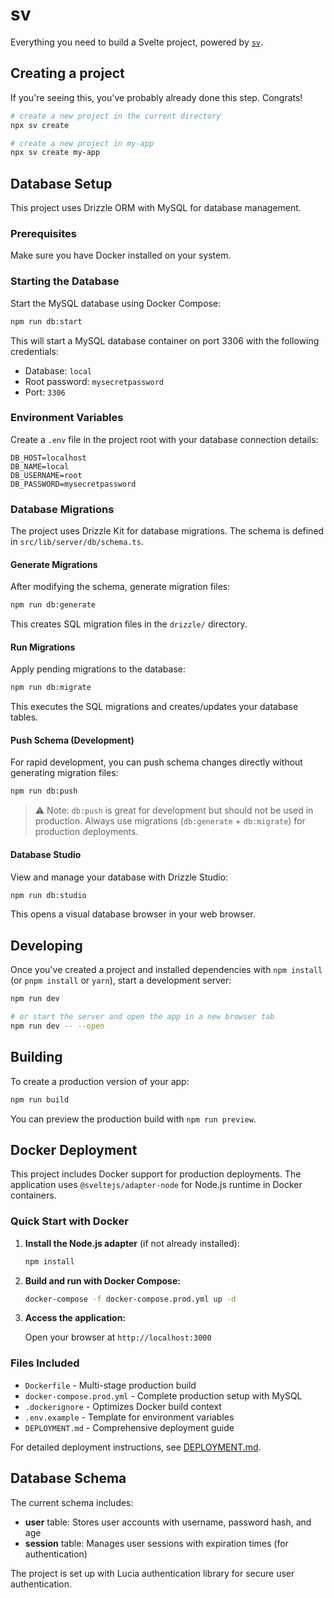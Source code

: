 # sv

Everything you need to build a Svelte project, powered by [`sv`](https://github.com/sveltejs/cli).

## Creating a project

If you're seeing this, you've probably already done this step. Congrats!

```sh
# create a new project in the current directory
npx sv create

# create a new project in my-app
npx sv create my-app
```

## Database Setup

This project uses Drizzle ORM with MySQL for database management.

### Prerequisites

Make sure you have Docker installed on your system.

### Starting the Database

Start the MySQL database using Docker Compose:

```sh
npm run db:start
```

This will start a MySQL database container on port 3306 with the following credentials:

- Database: `local`
- Root password: `mysecretpassword`
- Port: `3306`

### Environment Variables

Create a `.env` file in the project root with your database connection details:

```env
DB_HOST=localhost
DB_NAME=local
DB_USERNAME=root
DB_PASSWORD=mysecretpassword
```

### Database Migrations

The project uses Drizzle Kit for database migrations. The schema is defined in `src/lib/server/db/schema.ts`.

#### Generate Migrations

After modifying the schema, generate migration files:

```sh
npm run db:generate
```

This creates SQL migration files in the `drizzle/` directory.

#### Run Migrations

Apply pending migrations to the database:

```sh
npm run db:migrate
```

This executes the SQL migrations and creates/updates your database tables.

#### Push Schema (Development)

For rapid development, you can push schema changes directly without generating migration files:

```sh
npm run db:push
```

> ⚠️ Note: `db:push` is great for development but should not be used in production. Always use migrations (`db:generate` + `db:migrate`) for production deployments.

#### Database Studio

View and manage your database with Drizzle Studio:

```sh
npm run db:studio
```

This opens a visual database browser in your web browser.

## Developing

Once you've created a project and installed dependencies with `npm install` (or `pnpm install` or `yarn`), start a development server:

```sh
npm run dev

# or start the server and open the app in a new browser tab
npm run dev -- --open
```

## Building

To create a production version of your app:

```sh
npm run build
```

You can preview the production build with `npm run preview`.

## Docker Deployment

This project includes Docker support for production deployments. The application uses `@sveltejs/adapter-node` for Node.js runtime in Docker containers.

### Quick Start with Docker

1. **Install the Node.js adapter** (if not already installed):
   ```sh
   npm install
   ```

2. **Build and run with Docker Compose:**
   ```sh
   docker-compose -f docker-compose.prod.yml up -d
   ```

3. **Access the application:**
   
   Open your browser at `http://localhost:3000`

### Files Included

- `Dockerfile` - Multi-stage production build
- `docker-compose.prod.yml` - Complete production setup with MySQL
- `.dockerignore` - Optimizes Docker build context
- `.env.example` - Template for environment variables
- `DEPLOYMENT.md` - Comprehensive deployment guide

For detailed deployment instructions, see [DEPLOYMENT.md](./DEPLOYMENT.md).

## Database Schema

The current schema includes:

- **user** table: Stores user accounts with username, password hash, and age
- **session** table: Manages user sessions with expiration times (for authentication)

The project is set up with Lucia authentication library for secure user authentication.
